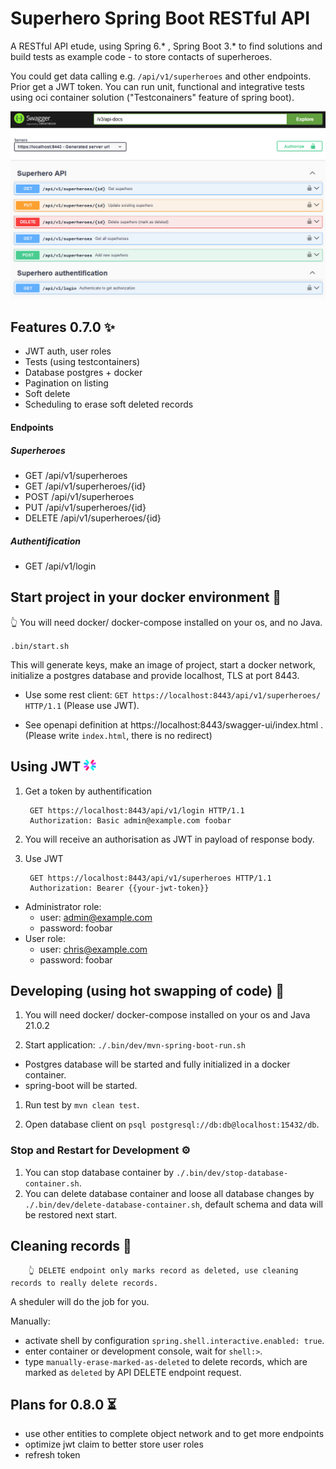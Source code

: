 # Superhero Spring Boot RESTful API
A RESTful API etude, using Spring 6.* , Spring Boot 3.* to find solutions and build tests as example code - to store contacts of superheroes.

You could get data calling e.g. `/api/v1/superheroes` and other endpoints. Prior get a JWT token. You can run unit, functional and integrative tests using oci container solution ("Testconainers" feature of spring boot). 

![Swagger UI](src/main/resources/static/img/swg.png)

## Features 0.7.0 ✨

* JWT auth, user roles
* Tests (using testcontainers)
* Database postgres + docker
* Pagination on listing
* Soft delete
* Scheduling to erase soft deleted records

#### Endpoints
##### Superheroes
* GET /api/v1/superheroes
* GET /api/v1/superheroes/{id}
* POST /api/v1/superheroes
* PUT /api/v1/superheroes/{id}
* DELETE /api/v1/superheroes/{id} 

##### Authentification
* GET /api/v1/login

## Start project in your docker environment 🐋

👆 You will need docker/ docker-compose installed on your os, and no Java.

`.bin/start.sh`

This will generate keys, make an image of project, start a docker network, initialize a postgres database and provide localhost, TLS at port 8443.

* Use some rest client: `GET https://localhost:8443/api/v1/superheroes/ HTTP/1.1` (Please use JWT).

* See openapi definition at https://localhost:8443/swagger-ui/index.html . (Please write `index.html`, there is no redirect)

## Using JWT <img src="./src/main/resources/static/img/jwt_logo.svg" width="20">

1. Get a token by authentification

        GET https://localhost:8443/api/v1/login HTTP/1.1
        Authorization: Basic admin@example.com foobar

2. You will receive an authorisation as JWT in payload of response body. 

3. Use JWT 

        GET https://localhost:8443/api/v1/superheroes HTTP/1.1
        Authorization: Bearer {{your-jwt-token}}

* Administrator role: 
  * user: admin@example.com
  * password: foobar
* User role: 
  * user: chris@example.com
  * password: foobar

## Developing (using hot swapping of code) 🔧

1. You will need docker/ docker-compose installed on your os and Java 21.0.2

2. Start application: `./.bin/dev/mvn-spring-boot-run.sh`
- Postgres database will be started and fully initialized in a docker container.
- spring-boot will be started.

1. Run test by `mvn clean test`.

2. Open database client on `psql postgresql://db:db@localhost:15432/db`.

### Stop and Restart for Development ⚙️

1. You can stop database container by `./.bin/dev/stop-database-container.sh`.
2. You can delete database container and loose all database changes by `./.bin/dev/delete-database-container.sh`, default schema and data will be restored next start.

## Cleaning records 🧹

        👆 DELETE endpoint only marks record as deleted, use cleaning records to really delete records.

A sheduler will do the job for you.

Manually: 
- activate shell by configuration `spring.shell.interactive.enabled: true`.
- enter container or development console, wait for `shell:>`.
- type `manually-erase-marked-as-deleted` to delete records, which are marked as `deleted` by API DELETE endpoint request.

## Plans for 0.8.0 ⏳

* use other entities to complete object network and to get more endpoints
* optimize jwt claim to better store user roles
* refresh token